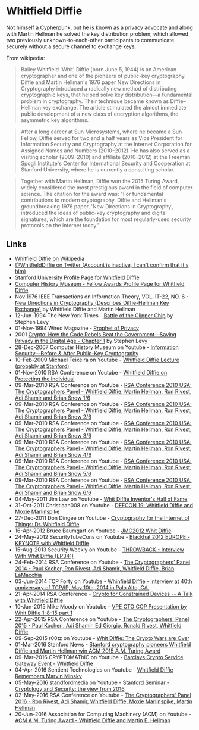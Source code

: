 
# Whitfield Diffie

Not himself a Cypherpunk, but he is known as a privacy advocate and along with Martin Hellman he solved the key distribution problem; which allowed two previously unknown-to-each-other participants to communicate securely without a secure channel to exchange keys.

From wikipedia:

> Bailey Whitfield 'Whit' Diffie (born June 5, 1944) is an American cryptographer and one of the pioneers of public-key cryptography. Diffie and Martin Hellman's 1976 paper New Directions in Cryptography introduced a radically new method of distributing cryptographic keys, that helped solve key distribution—a fundamental problem in cryptography. Their technique became known as Diffie–Hellman key exchange. The article stimulated the almost immediate public development of a new class of encryption algorithms, the asymmetric key algorithms.

> After a long career at Sun Microsystems, where he became a Sun Fellow, Diffie served for two and a half years as Vice President for Information Security and Cryptography at the Internet Corporation for Assigned Names and Numbers (2010–2012). He has also served as a visiting scholar (2009–2010) and affiliate (2010–2012) at the Freeman Spogli Institute's Center for International Security and Cooperation at Stanford University, where he is currently a consulting scholar.

> Together with Martin Hellman, Diffie won the 2015 Turing Award, widely considered the most prestigious award in the field of computer science. The citation for the award was: "For fundamental contributions to modern cryptography. Diffie and Hellman's groundbreaking 1976 paper, 'New Directions in Cryptography', introduced the ideas of public-key cryptography and digital signatures, which are the foundation for most regularly-used security protocols on the internet today."

## Links

* [Whitfield Diffie on Wikipedia](https://en.wikipedia.org/wiki/Whitfield_Diffie)
* [@WhitfieldDiffie on Twitter (Account is inactive, I can't confirm that it's him)](https://twitter.com/whitfielddiffie)
* [Stanford University Profile Page for Whitfield Diffie](http://cisac.fsi.stanford.edu/people/whitfield_diffie)
* [Computer History Museum - Fellow Awards Profile Page for Whitfield Diffie](http://www.computerhistory.org/fellowawards/hall/whitfield-diffie/)
* Nov 1976 IEEE Transactions on Information Theory, VOL. IT-22, NO. 6 - [New Directions in Cryptography (Describes Diffie-Hellman Key Exchange)](https://www-ee.stanford.edu/~hellman/publications/24.pdf) by Whitfield Diffie and Martin Hellman
* 12-Jun-1994 The New York Times - [Battle of the Clipper Chip](http://www.nytimes.com/1994/06/12/magazine/battle-of-the-clipper-chip.html?pagewanted=all) by Stephen Levy
* 01-Nov-1994 Wired Magazine - [Prophet of Privacy](https://www.wired.com/1994/11/diffie/)
* 2001 [Crypto: How the Code Rebels Beat the Government—Saving Privacy in the Digital Age - Chapter 1](http://www.nytimes.com/books/first/l/levy-crypto.html) by Stephen Levy
* 28-Dec-2007 Computer History Museum on Youtube - [Information Security—Before & After Public-Key Cryptography](https://www.youtube.com/watch?v=1BJuuUxCaaY)
* 10-Feb-2009 Michael Teixeira on Youtube - [Whitfield Diffie Lecture (probably at Stanford)](https://www.youtube.com/watch?v=xPDRD4GdapA)
* 01-Nov-2010 RSA Conference on Youtube - [Whitfield Diffie on Protecting the Individual](https://www.youtube.com/watch?v=nq01BN-TxdE)
* 09-Mar-2010 RSA Conference on Youtube - [RSA Conference 2010 USA: The Cryptographers Panel - Whitfield Diffie, Martin Hellman, Ron Rivest, Adi Shamir and Brian Snow 1/6](https://www.youtube.com/watch?v=HYV0z8P_TsI)
* 09-Mar-2010 RSA Conference on Youtube - [RSA Conference 2010 USA: The Cryptographers Panel - Whitfield Diffie, Martin Hellman, Ron Rivest, Adi Shamir and Brian Snow 2/6](https://www.youtube.com/watch?v=7bOHgzC69pQ)
* 09-Mar-2010 RSA Conference on Youtube - [RSA Conference 2010 USA: The Cryptographers Panel - Whitfield Diffie, Martin Hellman, Ron Rivest, Adi Shamir and Brian Snow 3/6](https://www.youtube.com/watch?v=z7nOsqgIzew)
* 09-Mar-2010 RSA Conference on Youtube - [RSA Conference 2010 USA: The Cryptographers Panel - Whitfield Diffie, Martin Hellman, Ron Rivest, Adi Shamir and Brian Snow 4/6](https://www.youtube.com/watch?v=Q1RqiHCAcyA)
* 09-Mar-2010 RSA Conference on Youtube - [RSA Conference 2010 USA: The Cryptographers Panel - Whitfield Diffie, Martin Hellman, Ron Rivest, Adi Shamir and Brian Snow 5/6](https://www.youtube.com/watch?v=wNKGkadqle4)
* 09-Mar-2010 RSA Conference on Youtube - [RSA Conference 2010 USA: The Cryptographers Panel - Whitfield Diffie, Martin Hellman, Ron Rivest, Adi Shamir and Brian Snow 6/6](https://www.youtube.com/watch?v=_ezyEIAZyoc)
* 04-May-2011 Jim Law on Youtube - [Whit Diffie Inventor's Hall of Fame](https://www.youtube.com/watch?v=psT1Pb9DbQE)
* 31-Oct-2011 Christiaan008 on Youtube - [DEFCON 19: Whitfield Diffie and Moxie Marlinspike](https://www.youtube.com/watch?v=lt7uW6vDk00)
* 27-Dec-2011 Don Dingee on Youtube - [Cryptography for the Internet of Things: Dr. Whitfield Diffie](https://www.youtube.com/watch?v=DyO2Ti-Lsbg)
* 16-Apr-2012 Bruce Baumgart on Youtube - [JMC2012 Whit Diffie](https://www.youtube.com/watch?v=Q6bjRd0mpK0)
* 24-May-2012 SecurityTubeCons on Youtube - [Blackhat 2012 EUROPE - KEYNOTE with Whitfield Diffie](https://www.youtube.com/watch?v=NoAHGnlqACU)
* 15-Aug-2013 Security Weekly on Youtube - [THROWBACK - Interview With Whit Diffie (EP341)](https://www.youtube.com/watch?v=FfpIUAePWT0)
* 24-Feb-2014 RSA Conference on Youtube - [The Cryptographers' Panel 2014 - Paul Kocher, Ron Rivest, Adi Shamir, Whitfield Diffie, Brian LaMacchia](https://www.youtube.com/watch?v=gMc9fHvc78Y)
* 03-Jun-2014 TCP Forty on Youtube - [Whinfield Diffie - interview at 40th anniversary of TCP/IP, May 10th, 2014 in Palo Alto, CA.](https://www.youtube.com/watch?v=33J2ygUMrQc)
* 21-Apr-2014 RSA Conference - [Crypto for Constrained Devices -- A Talk with Whitfield Diffie](https://www.youtube.com/watch?v=78AO0MC3DyM)
* 10-Jan-2015 Mike Moody on Youtube - [VPE CTO COP Presentation by Whit Diffie 1-8-15 part 1](https://www.youtube.com/watch?v=jWgcO7bRh78)
* 22-Apr-2015 RSA Conference on Youtube - [The Cryptographers' Panel 2015 - Paul Kocher , Adi Shamir, Ed Giorgio, Ronald Rivest, Whitfield Diffie](https://www.youtube.com/watch?v=9RtZrNPP26w)
* 09-Sep-2015 r00tz on Youtube - [Whit Diffie: The Crypto Wars are Over](https://www.youtube.com/watch?v=FM6pn-VkpKg)
* 01-Mar-2016 Stanford News - [Stanford cryptography pioneers Whitfield Diffie and Martin Hellman win ACM 2015 A.M. Turing Award](http://news.stanford.edu/2016/03/01/turing-hellman-diffie-030116/)
* 09-Mar-2016 CRYPTOMAThIC on Youtube - [Barclays Crypto Service Gateway Event - Whitfield Diffie](https://www.youtube.com/watch?v=UCN67MvO-Sg)
* 04-Apr-2016 Sentient Technologies on Youtube - [Whitfield Diffie Remembers Marvin Minsky](https://www.youtube.com/watch?v=HxrMZERqd_Y)
* 05-May-2016 standfordmedia on Youtube - [Stanford Seminar - Cryptology and Security: the view from 2016](https://www.youtube.com/watch?v=FXWsmHoFs6Y)
* 02-May-2016 RSA Conference on Youtube - [The Cryptographers' Panel 2016 - Ron Rivest, Adi Shamir, Whitfield Diffie, Moxie Marlinspike, Martin Hellman](https://www.youtube.com/watch?v=k76qLOrna1w)
* 20-Jun-2016 Association for Computing Machinery (ACM) on Youtube - [ACM A.M. Turing Award - Whitfield Diffie and Martin E. Hellman](https://www.youtube.com/watch?v=w3JcMetfl00)
